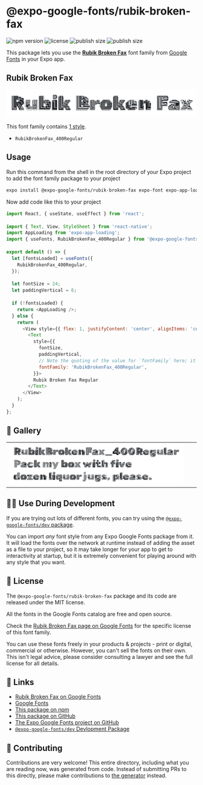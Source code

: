 # @expo-google-fonts/rubik-broken-fax

![npm version](https://flat.badgen.net/npm/v/@expo-google-fonts/rubik-broken-fax)
![license](https://flat.badgen.net/github/license/expo/google-fonts)
![publish size](https://flat.badgen.net/packagephobia/install/@expo-google-fonts/rubik-broken-fax)
![publish size](https://flat.badgen.net/packagephobia/publish/@expo-google-fonts/rubik-broken-fax)

This package lets you use the [**Rubik Broken Fax**](https://fonts.google.com/specimen/Rubik+Broken+Fax) font family from [Google Fonts](https://fonts.google.com/) in your Expo app.

## Rubik Broken Fax

![Rubik Broken Fax](./font-family.png)

This font family contains [1 style](#-gallery).

- `RubikBrokenFax_400Regular`

## Usage

Run this command from the shell in the root directory of your Expo project to add the font family package to your project
```sh
expo install @expo-google-fonts/rubik-broken-fax expo-font expo-app-loading
```

Now add code like this to your project
```js
import React, { useState, useEffect } from 'react';

import { Text, View, StyleSheet } from 'react-native';
import AppLoading from 'expo-app-loading';
import { useFonts, RubikBrokenFax_400Regular } from '@expo-google-fonts/rubik-broken-fax';

export default () => {
  let [fontsLoaded] = useFonts({
    RubikBrokenFax_400Regular,
  });

  let fontSize = 24;
  let paddingVertical = 6;

  if (!fontsLoaded) {
    return <AppLoading />;
  } else {
    return (
      <View style={{ flex: 1, justifyContent: 'center', alignItems: 'center' }}>
        <Text
          style={{
            fontSize,
            paddingVertical,
            // Note the quoting of the value for `fontFamily` here; it expects a string!
            fontFamily: 'RubikBrokenFax_400Regular',
          }}>
          Rubik Broken Fax Regular
        </Text>
      </View>
    );
  }
};

```

## 🔡 Gallery


||||
|-|-|-|
|![RubikBrokenFax_400Regular](./RubikBrokenFax_400Regular.ttf.png)||||


## 👩‍💻 Use During Development

If you are trying out lots of different fonts, you can try using the [`@expo-google-fonts/dev` package](https://github.com/expo/google-fonts/tree/master/font-packages/dev#readme).

You can import *any* font style from any Expo Google Fonts package from it. It will load the fonts
over the network at runtime instead of adding the asset as a file to your project, so it may take longer
for your app to get to interactivity at startup, but it is extremely convenient
for playing around with any style that you want.

## 📖 License

The `@expo-google-fonts/rubik-broken-fax` package and its code are released under the MIT license.

All the fonts in the Google Fonts catalog are free and open source.

Check the [Rubik Broken Fax page on Google Fonts](https://fonts.google.com/specimen/Rubik+Broken+Fax) for the specific license of this font family.

You can use these fonts freely in your products & projects - print or digital, commercial or otherwise. However, you can't sell the fonts on their own. This isn't legal advice, please consider consulting a lawyer and see the full license for all details.

## 🔗 Links

- [Rubik Broken Fax on Google Fonts](https://fonts.google.com/specimen/Rubik+Broken+Fax)
- [Google Fonts](https://fonts.google.com/)
- [This package on npm](https://www.npmjs.com/package/@expo-google-fonts/rubik-broken-fax)
- [This package on GitHub](https://github.com/expo/google-fonts/tree/master/font-packages/rubik-broken-fax)
- [The Expo Google Fonts project on GitHub](https://github.com/expo/google-fonts)
- [`@expo-google-fonts/dev` Devlopment Package](https://github.com/expo/google-fonts/tree/master/font-packages/dev)

## 🤝 Contributing

Contributions are very welcome! This entire directory, including what you are reading now, was generated from code. Instead of submitting PRs to this directly, please make contributions to [the generator](https://github.com/expo/google-fonts/tree/master/packages/generator) instead.
